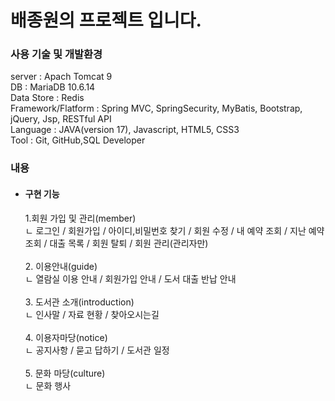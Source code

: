 # 배종원의 프로젝트 입니다.



<h3>사용 기술 및 개발환경</h3>
server : Apach Tomcat 9 <br>
DB : MariaDB 10.6.14 <br>
Data Store : Redis<br>
Framework/Flatform : Spring MVC, SpringSecurity, MyBatis, Bootstrap, jQuery, Jsp, RESTful API<br>
Language : JAVA(version 17), Javascript, HTML5, CSS3<br>
Tool :  Git, GitHub,SQL Developer<br>

<h3>내용</h3>

<ul>
  <li><h4>구현 기능</h4></li>
  1.회원 가입 및 관리(member)<br>
  ㄴ 로그인 / 회원가입 / 아이디,비밀번호 찾기 / 회원 수정 / 내 예약 조회 / 지난 예약 조회 / 대출 목록 / 회원 탈퇴 / 회원 관리(관리자만)<br>
  <br>
  2. 이용안내(guide)<br>
  ㄴ 열람실 이용 안내 / 회원가입 안내 / 도서 대출 반납 안내<br>
  <br>
  3. 도서관 소개(introduction)<br>
  ㄴ 인사말 / 자료 현황 / 찾아오시는길<br>
  <br>
  4. 이용자마당(notice)<br>
  ㄴ 공지사항 / 묻고 답하기 / 도서관 일정<br>
  <br>
  5. 문화 마당(culture)<br>
  ㄴ 문화 행사
  

